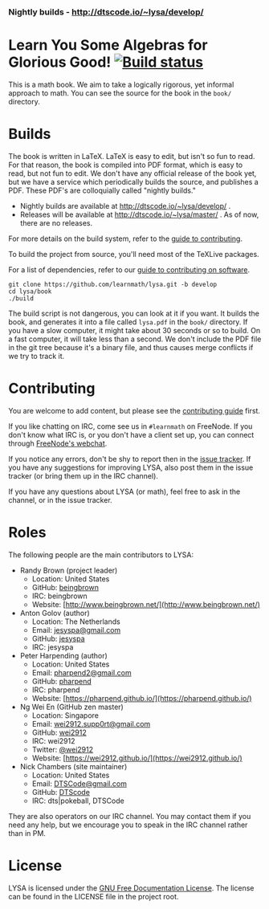 ### Nightly builds - http://dtscode.io/~lysa/develop/

# Learn You Some Algebras for Glorious Good! [![Build status](https://travis-ci.org/learnmath/lysa.svg)](https://travis-ci.org/learnmath/lysa)

This is a math book. We aim to take a logically rigorous, yet informal approach
to math. You can see the source for the book in the `book/` directory.

# Builds

The book is written in LaTeX. LaTeX is easy to edit, but isn't so fun to
read. For that reason, the book is compiled into PDF format, which is easy to
read, but not fun to edit. We don't have any official release of the book yet,
but we have a service which periodically builds the source, and publishes a
PDF. These PDF's are colloquially called "nightly builds."

* Nightly builds are available at http://dtscode.io/~lysa/develop/ .
* Releases will be available at http://dtscode.io/~lysa/master/ . As of now,
there are no releases.

For more details on the build system, refer to the
[guide to contributing][contrib-build-sys].

To build
the project from source, you'll need most of the TeXLive packages.

For a list of dependencies, refer to our [guide to contributing on
software][contrib-software].

```
git clone https://github.com/learnmath/lysa.git -b develop
cd lysa/book
./build
```

The build script is not dangerous, you can look at it if you want. It builds the
book, and generates it into a file called `lysa.pdf` in the `book/`
directory. If you have a slow computer, it might take about 30 seconds or so to
build. On a fast computer, it will take less than a second. We don't include the
PDF file in the git tree because it's a binary file, and thus causes merge
conflicts if we try to track it.

[contrib-build-sys]: contributing.md#build-system
[contrib-software]: contributing.md#software
[travis-yml]: .travis.yml


# Contributing

You are welcome to add content, but please see the
[contributing guide][contrib-guide] first.

If you like chatting on IRC, come see us in `#learnmath` on FreeNode. If you
don't know what IRC is, or you don't have a client set up, you can connect
through [FreeNode's webchat][webchat].

If you notice any errors, don't be shy to report then in the
[issue tracker](//github.com/pharpend/lysa/issues). If you have any suggestions
for improving LYSA, also post them in the issue tracker (or bring them up in the
IRC channel).

If you have any questions about LYSA (or math), feel free to ask in the channel,
or in the issue tracker.

# Roles

The following people are the main contributors to LYSA:

* Randy Brown (project leader)
  * Location: United States
  * GitHub: [beingbrown](https://github.com/beingbrown/)
  * IRC: beingbrown
  * Website: [http://www.beingbrown.net/](http://www.beingbrown.net/)
* Anton Golov (author)
  * Location: The Netherlands
  * Email: [jesyspa@gmail.com](mailto:jesyspa@gmail.com)
  * GitHub: [jesyspa](https://github.com/jesyspa/)
  * IRC: jesyspa
* Peter Harpending (author)
  * Location: United States
  * Email: [pharpend2@gmail.com](mailto:pharpend2@gmail.com)
  * GitHub: [pharpend](https://github.com/pharpend/)
  * IRC: pharpend
  * Website: [https://pharpend.github.io/](https://pharpend.github.io/)
* Ng Wei En (GitHub zen master)
  * Location: Singapore
  * Email: [wei2912.supp0rt@gmail.com](mailto:wei2912.supp0rt@gmail.com)
  * GitHub: [wei2912](https://github.com/wei2912/)
  * IRC: wei2912
  * Twitter: [@wei2912](https://twitter.com/wei2912)
  * Website: [https://wei2912.github.io/](https://wei2912.github.io/)
* Nick Chambers (site maintainer)
  * Location: United States
  * Email: [DTSCode@gmail.com](mailto:DTSCode@gmail.com)
  * GitHub: [DTScode](https://github.com/DTScode)
  * IRC: dts|pokeball, DTSCode

They are also operators on our IRC channel. You may contact them if you need
any help, but we encourage you to speak in the IRC channel rather than in PM.

[contrib-guide]: contributing.md
[webchat]: http://webchat.freenode.net/?channels=%23learnmath&uio=MT11bmRlZmluZWQb1


# License

LYSA is licensed under the [GNU Free Documentation License][gfdl]. The license
can be found in the LICENSE file in the project root.

[gfdl]: https://gnu.org/licenses/fdl.html
